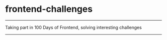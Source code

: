 # frontend-challenges
------------------------
Taking part in 100 Days of Frontend, solving interesting challenges

------------------------
